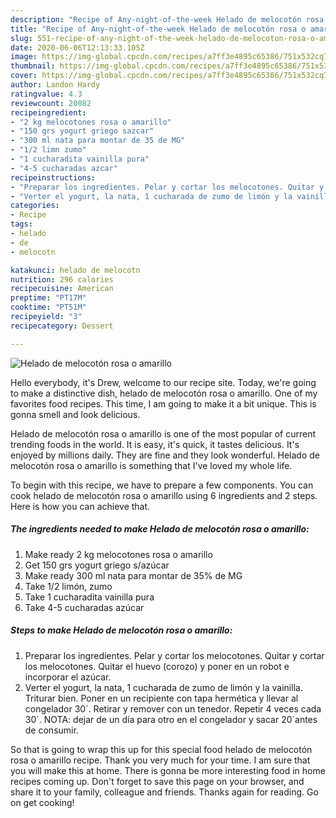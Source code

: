 ```yaml
---
description: "Recipe of Any-night-of-the-week Helado de melocotón rosa o amarillo"
title: "Recipe of Any-night-of-the-week Helado de melocotón rosa o amarillo"
slug: 551-recipe-of-any-night-of-the-week-helado-de-melocoton-rosa-o-amarillo
date: 2020-06-06T12:13:33.105Z
image: https://img-global.cpcdn.com/recipes/a7ff3e4895c65386/751x532cq70/helado-de-melocoton-rosa-o-amarillo-foto-principal.jpg
thumbnail: https://img-global.cpcdn.com/recipes/a7ff3e4895c65386/751x532cq70/helado-de-melocoton-rosa-o-amarillo-foto-principal.jpg
cover: https://img-global.cpcdn.com/recipes/a7ff3e4895c65386/751x532cq70/helado-de-melocoton-rosa-o-amarillo-foto-principal.jpg
author: Landon Hardy
ratingvalue: 4.3
reviewcount: 20082
recipeingredient:
- "2 kg melocotones rosa o amarillo"
- "150 grs yogurt griego sazcar"
- "300 ml nata para montar de 35 de MG"
- "1/2 limn zumo"
- "1 cucharadita vainilla pura"
- "4-5 cucharadas azcar"
recipeinstructions:
- "Preparar los ingredientes. Pelar y cortar los melocotones. Quitar y cortar los melocotones. Quitar el huevo (corozo) y poner en un robot e incorporar el azúcar."
- "Verter el yogurt, la nata, 1 cucharada de zumo de limón y la vainilla. Triturar bien. Poner en un recipiente con tapa hermética y llevar al congelador 30´. Retirar y remover con un tenedor. Repetir 4 veces cada 30´. NOTA: dejar de un día para otro en el congelador y sacar 20´antes de consumir."
categories:
- Recipe
tags:
- helado
- de
- melocotn

katakunci: helado de melocotn 
nutrition: 296 calories
recipecuisine: American
preptime: "PT17M"
cooktime: "PT51M"
recipeyield: "3"
recipecategory: Dessert

---
```



![Helado de melocotón rosa o amarillo](https://img-global.cpcdn.com/recipes/a7ff3e4895c65386/751x532cq70/helado-de-melocoton-rosa-o-amarillo-foto-principal.jpg)

Hello everybody, it's Drew, welcome to our recipe site. Today, we're going to make a distinctive dish, helado de melocotón rosa o amarillo. One of my favorites food recipes. This time, I am going to make it a bit unique. This is gonna smell and look delicious.

Helado de melocotón rosa o amarillo is one of the most popular of current trending foods in the world. It is easy, it's quick, it tastes delicious. It's enjoyed by millions daily. They are fine and they look wonderful. Helado de melocotón rosa o amarillo is something that I've loved my whole life.




To begin with this recipe, we have to prepare a few components. You can cook helado de melocotón rosa o amarillo using 6 ingredients and 2 steps. Here is how you can achieve that.

<!--inarticleads1-->

##### The ingredients needed to make Helado de melocotón rosa o amarillo:

1. Make ready 2 kg melocotones rosa o amarillo
1. Get 150 grs yogurt griego s/azúcar
1. Make ready 300 ml nata para montar de 35% de MG
1. Take 1/2 limón, zumo
1. Take 1 cucharadita vainilla pura
1. Take 4-5 cucharadas azúcar




<!--inarticleads2-->

##### Steps to make Helado de melocotón rosa o amarillo:

1. Preparar los ingredientes. Pelar y cortar los melocotones. Quitar y cortar los melocotones. Quitar el huevo (corozo) y poner en un robot e incorporar el azúcar.
1. Verter el yogurt, la nata, 1 cucharada de zumo de limón y la vainilla. Triturar bien. Poner en un recipiente con tapa hermética y llevar al congelador 30´. Retirar y remover con un tenedor. Repetir 4 veces cada 30´. NOTA: dejar de un día para otro en el congelador y sacar 20´antes de consumir.




So that is going to wrap this up for this special food helado de melocotón rosa o amarillo recipe. Thank you very much for your time. I am sure that you will make this at home. There is gonna be more interesting food in home recipes coming up. Don't forget to save this page on your browser, and share it to your family, colleague and friends. Thanks again for reading. Go on get cooking!
